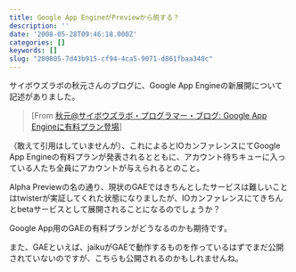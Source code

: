 ```yaml
---
title: Google App EngineがPreviewから脱する？
description: ''
date: '2008-05-28T09:46:18.000Z'
categories: []
keywords: []
slug: "200805-7d43b915-cf94-4ca5-9071-d861fbaa340c"
---
```

サイボウズラボの秋元さんのブログに、Google App Engineの新展開について記述がありました。

> \[From [秋元@サイボウズラボ・プログラマー・ブログ: Google App Engineに有料プラン登場](http://labs.cybozu.co.jp/blog/akky/archives/2008/05/google-app-engine-paid-plan.html)\]

（敢えて引用はしていませんが）、これによるとIOカンファレンスにてGoogle App Engineの有料プランが発表されるとともに、アカウント待ちキューに入っている人たち全員にアカウントが与えられるとのこと。

Alpha Previewの名の通り、現状のGAEではきちんとしたサービスは難しいことはtwisterが実証してくれた状態になりましたが、IOカンファレンスにてきちんとbetaサービスとして展開されることになるのでしょうか？

Google App用のGAEの有料プランがどうなるのかも期待です。

また、GAEといえば、jaikuがGAEで動作するものを作っているはずでまだ公開されていないのですが、こちらも公開されるのかもしれませんね。